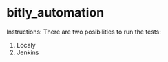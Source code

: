 # bitly_automation

Instructions:
There are two posibilities to run the tests:
  1. Localy
  2. Jenkins
